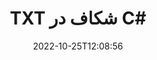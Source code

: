 ---
############################# Static ############################
layout: "auto-gen-merger"
date: 2022-10-25T12:08:56
draft: false
otherformats: vsdx vssm vssx vstm vstx vsx vtx xlam xls xlsb xlsm xlsx bmp jpg jpeg png

############################# Head ############################
head_title: "تقسیم TXT به چندین فایل در C#"
head_description: "با استفاده از API ادغام اسناد، یک فایل TXT را بر اساس شماره صفحه، فواصل صفحه، صفحات زوج یا فرد به چندین فایل تقسیم کنید."

############################# Header ############################
title: "TXT شکاف در C#"
description: "TXT را با چند خط کد .NET تقسیم کنید."
bg_image: "https://cms.admin.containerize.com/templates/aspose/App_Themes/V3/images/bg/header1.png"
bg_overlay: false
button:
    enable: true
    icon: "fas fa-arrow-down"
    label: "دانلود آزمایشی رایگان"
    link: "https://downloads.groupdocs.com/merger/net"

############################# SubMenu ############################
submenu:
    enable: true

    left:
        img_alt: "GroupDocs.Merger for .NET"
        image: "https://cms.admin.containerize.com/templates/groupdocs/images/product-logos/90x90-noborder/groupdocs-merger-net.png"
        product: "GroupDocs.Merger"
        platform: ".NET"

    middle:
        button:

            # button loop
            - link: "https://apireference.groupdocs.com/merger/net"
              text: "مرجع API"

            # button loop
            - link: "https://github.com/groupdocs-merger"
              text: "نمونه های کد"

            # button loop
            - link: "https://products.groupdocs.app/merger/family"
              text: "دموهای زنده"

            # button loop
            - link: "https://purchase.groupdocs.com/pricing/merger/net"
              text: "قیمت گذاری"

    right:
        link_download: "https://downloads.groupdocs.com/merger"
        link_learn: "https://docs.groupdocs.com/merger/net"
        link_buy: "https://purchase.groupdocs.com"

############################# About ############################
about:
    enable: true
    title: "درباره GroupDocs.Merger for .NET API"
    content: |
        کتابخانه [GroupDocs.Merger for .NET](/fa/merger/net/) یک راه حل ساده برای ادغام و تقسیم ایمن بین طیف گسترده ای از قالب های سند از جمله PDF، Microsoft Office (Word، Excel، PowerPoint، OneNote)، OpenDocument، HTML، تصاویر و بسیاری دیگر در برنامه های .NET. با افزودن تنها چند خط کد، چندین عملیات سند مانند جابجایی، حذف، چرخش، تعویض، استخراج یا تغییر جهت صفحات درون اسناد را انجام دهید. API ادغام اسناد همچنین از پیش نمایش صفحات سند به عنوان تصویر برای تجزیه و تحلیل ساختار سند، قالب بندی و محتوای صفحه پشتیبانی می کند.
        
        GroupDocs.Merger API یک انتخاب مناسب برای راه حل های شرکتی است که به ویژگی های تقسیم فایل نیاز دارد. این APIها در تمام سیستم عامل ها و پلتفرم های اصلی از جمله .NET Framework, .NET Standard, .NET Core, Mono به خوبی پشتیبانی می شوند.

############################# Steps ############################
steps:
    enable: true
    title_left: "تقسیم TXT صفحات فایل در .NET"
    content_left: |
        [GroupDocs.Merger for .NET](/fa/merger/net/) برای توسعه‌دهندگان C# آسان می‌کند که یک فایل TXT را به چندین فایل حاصل با پیاده‌سازی یک چند قدم آسان
        
        * **SplitOptions** را با فرمت مسیر فایل های خروجی راه اندازی کنید.
        * نمونه جدیدی از **Merger** ایجاد کنید و مسیر سند منبع را به عنوان پارامتر سازنده عبور دهید.
        * برای ذخیره اسناد حاصل، **Split** را فراخوانی کنید و شی **SplitOptions** را پاس کنید.

    title_right: "سیستم مورد نیاز"
    content_right: |
        APIهای GroupDocs.Merger for .NET در همه سیستم عامل ها و سیستم عامل های اصلی پشتیبانی می شوند. لطفا قبل از اجرای کد زیر، از نصب پیش نیازهای زیر بر روی سیستم خود اطمینان حاصل کنید.

        * سیستم عامل: مایکروسافت ویندوز، لینوکس، MacOS
        * محیط های توسعه: Visual Studio, Xamarin, MonoDevelop
        * چارچوب ها: .NET Framework, .NET Standard, .NET Core, Mono
        * آخرین نسخه GroupDocs.Merger for .NET را از [NuGet](https://www.nuget.org/packages/groupdocs.merger) دانلود کنید
         
    code: |
     {{% merger/additional-styles %}}
     {{< merger/code-merger title="نحوه تقسیم فایل های TXT با استفاده از کد مثال C#">}}

        ```csharp    
        // فایل TXT را با استفاده از GroupDocs.Merger API تقسیم کنید
        string filePath = "input.txt";
        string filePathOut = "output.txt";

        // کلاس SplitOptions را با فرمت مسیر فایل های خروجی راه اندازی کنید
        SplitOptions splitOptions = new SplitOptions(filePathOut, new int[] { 3, 6, 8 });

        // ادغام فوری با سند ورودی TXT
        using (Merger merger = new Merger(filePath))
          {
            // روش Split را فراخوانی کنید و شی SplitOptions را برای ذخیره اسناد حاصل ارسال کنید
            merger.Split(splitOptions);
          }
        ```
     {{< /merger/code-merger >}}

############################# Demos ############################
demos:
    enable: true
    title: "نسخه‌های نمایشی زنده - تقسیم فایل آنلاین TXT"
    content: |
       فایل TXT را همین حالا با بازدید از وب سایت [GroupDocs.Merger Live Demos](https://products.groupdocs.app/splitter/txt) تقسیم کنید.
       نسخه ی نمایشی زنده دارای مزایای زیر است.
        
############################# About Formats ############################
about_formats:
    enable: true

############################# More Formats ############################
more_formats:
    enable: true
    title: "تقسیم فایل از فرمت های دیگر"
    content: |
        اسناد .NET ادغام و تقسیم API برای قالب‌های فایل و تصاویر. برخی از فرمت های فایل محبوب را همانطور که در زیر ذکر شده است تقسیم کنید.

############################# Back to top ###############################
back_to_top:
    enable: true
---